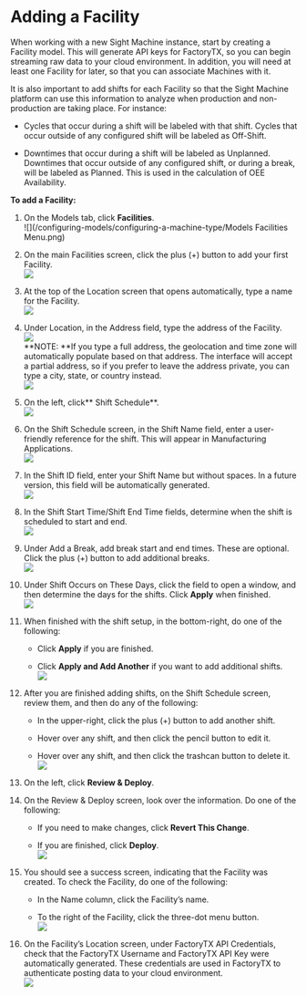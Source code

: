 # Adding a Facility

When working with a new Sight Machine instance, start by creating a Facility model. This will generate API keys for FactoryTX, so you can begin streaming raw data to your cloud environment. In addition, you will need at least one Facility for later, so that you can associate Machines with it.

It is also important to add shifts for each Facility so that the Sight Machine platform can use this information to analyze when production and non-production are taking place. For instance:

* Cycles that occur during a shift will be labeled with that shift. Cycles that occur outside of any configured shift will be labeled as Off-Shift.

* Downtimes that occur during a shift will be labeled as Unplanned. Downtimes that occur outside of any configured shift, or during a break, will be labeled as Planned. This is used in the calculation of OEE Availability.

**To add a Facility:**

1. On the Models tab, click **Facilities**.  
   ![](/configuring-models/configuring-a-machine-type/Models Facilities Menu.png)

2. On the main Facilities screen, click the plus \(+\) button to add your first Facility.  
   ![](/configuring-models/configuring-a-machine-type/Facility1.png)

3. At the top of the Location screen that opens automatically, type a name for the Facility.  
   ![](/configuring-models/configuring-a-machine-type/Facility2.png)

4. Under Location, in the Address field, type the address of the Facility.  
   ![](/configuring-models/configuring-a-machine-type/Facility3.png)  
   **NOTE: **If you type a full address, the geolocation and time zone will automatically populate based on that address. The interface will accept a partial address, so if you prefer to leave the address private, you can type a city, state, or country instead.  
   ![](/configuring-models/configuring-a-machine-type/Facility4.png)

5. On the left, click** Shift Schedule**.  
   ![](/configuring-models/configuring-a-machine-type/Facility5.png)

6. On the Shift Schedule screen, in the Shift Name field, enter a user-friendly reference for the shift. This will appear in Manufacturing Applications.  
   ![](/configuring-models/configuring-a-machine-type/Facility6.png)

7. In the Shift ID field, enter your Shift Name but without spaces. In a future version, this field will be automatically generated.  
   ![](/configuring-models/configuring-a-machine-type/Facility7.png)

8. In the Shift Start Time/Shift End Time fields, determine when the shift is scheduled to start and end.  
   ![](/configuring-models/configuring-a-machine-type/Facility8.png)

9. Under Add a Break, add break start and end times. These are optional. Click the plus \(+\) button to add additional breaks.  
   ![](/configuring-models/configuring-a-machine-type/Facility9.png)

10. Under Shift Occurs on These Days, click the field to open a window, and then determine the days for the shifts. Click **Apply** when finished.  
    ![](/configuring-models/configuring-a-machine-type/Facility10.png)

11. When finished with the shift setup, in the bottom-right, do one of the following:

    * Click **Apply** if you are finished.

    * Click **Apply and Add Another** if you want to add additional shifts.  
      ![](/configuring-models/configuring-a-machine-type/Facility11.png)

12. After you are finished adding shifts, on the Shift Schedule screen, review them, and then do any of the following:

    * In the upper-right, click the plus \(+\) button to add another shift.

    * Hover over any shift, and then click the pencil button to edit it.

    * Hover over any shift, and then click the trashcan button to delete it.  
      ![](/configuring-models/configuring-a-machine-type/Facility12.png)

13. On the left, click **Review & Deploy**.

14. On the Review & Deploy screen, look over the information. Do one of the following:

    * If you need to make changes, click **Revert This Change**.

    * If you are finished, click **Deploy**.  
      ![](/configuring-models/configuring-a-machine-type/Facility13.png)

15. You should see a success screen, indicating that the Facility was created. To check the Facility, do one of the following:

    * In the Name column, click the Facility’s name.

    * To the right of the Facility, click the three-dot menu button.  
      ![](/configuring-models/configuring-a-machine-type/Facility14.png)

16. On the Facility’s Location screen, under FactoryTX API Credentials, check that the FactoryTX Username and FactoryTX API Key were automatically generated. These credentials are used in FactoryTX to authenticate posting data to your cloud environment.  
    ![](/configuring-models/configuring-a-machine-type/Facility15.png)



